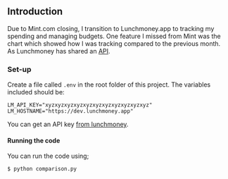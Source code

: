 ## Introduction
Due to Mint.com closing, I transition to Lunchmoney.app to tracking my spending and managing budgets. One feature I missed from Mint was the chart which showed how I was tracking compared to the previous month. As Lunchmoney has shared an [API](lunchmoney.dev).

### Set-up
Create a file called `.env` in the root folder of this project. The variables included should be:
```
LM_API_KEY="xyzxyzxyzxyzxyzxyzxyzxyzxyzxyzxyz"
LM_HOSTNAME="https://dev.lunchmoney.app"
```
You can get an API key [from lunchmoney](https://my.lunchmoney.app/developers).

#### Running the code
You can run the code using;
```
$ python comparison.py
```

